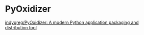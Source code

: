 # PyOxidizer
[indygreg/PyOxidizer: A modern Python application packaging and distribution tool](https://github.com/indygreg/PyOxidizer)
